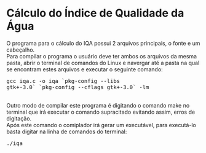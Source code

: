 # Cálculo do Índice de Qualidade da Água

O programa para o cálculo do IQA possui 2 arquivos principais, o fonte e um cabeçalho.</br>
Para compilar o programa o usuário deve ter ambos os arquivos da mesma pasta, abrir o terminal de comandos do Linux e navergar até a pasta na qual se encontram estes arquivos e executar o seguinte comando: </br> <pre>gcc iqa.c -o iqa \`pkg-config --libs gtk+-3.0\` \`pkg-config --cflags gtk+-3.0\` -lm</pre></br>
Outro modo de compilar este programa é digitando o comando make no terminal que irá executar o comando supracitado evitando assim, erros de digitação.</br>
Após este comando o comiplador irá gerar um executável, para executá-lo basta digitar na linha de comandos do terminal: </br>
<pre>./iqa</pre>



